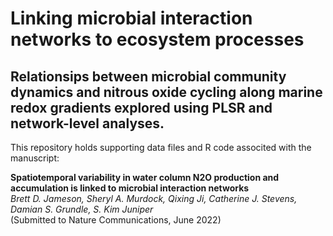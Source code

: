 # Linking microbial interaction networks to ecosystem processes 
## Relationsips between microbial community dynamics and nitrous oxide cycling along marine redox gradients explored using PLSR and network-level analyses.

This repository holds supporting data files and R code associted with the manuscript:

**Spatiotemporal variability in water column N2O production and accumulation is linked to microbial interaction networks**    
*Brett D. Jameson, Sheryl A. Murdock, Qixing Ji, Catherine J. Stevens, Damian S. Grundle, S. Kim Juniper*    
(Submitted to Nature Communications, June 2022)
